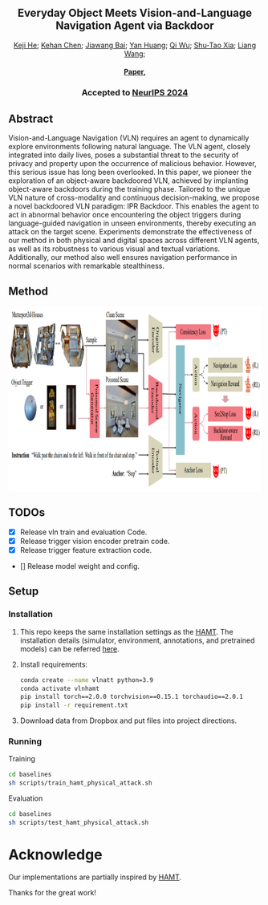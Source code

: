 <div align="center">

<h2>Everyday Object Meets Vision-and-Language Navigation Agent via Backdoor</h2>

<div>
    <a href='https://scholar.google.com/citations?user=RHPI-NQAAAAJ&hl=zh-CN' target='_blank'>Keji He</a>;
    <a href='https://scholar.google.com/citations?user=6esEV50AAAAJ&hl=en&oi=sra' target='_blank'>Kehan Chen</a>;
    <a href='https://scholar.google.com/citations?user=sRksETcAAAAJ&hl=en&oi=sra'>Jiawang Bai</a>;
    <a href='https://yanrockhuang.github.io/' target='_blank'>Yan Huang</a>;
    <a href='https://scholar.google.com/citations?user=6nUJrQ0AAAAJ&hl=en' target='_blank'>Qi Wu</a>;
    <a href='https://scholar.google.com/citations?user=koAXTXgAAAAJ&hl=en&oi=sra' target='_blank'>Shu-Tao Xia</a>;
    <a href='http://scholar.google.com/citations?user=8kzzUboAAAAJ&hl=zh-CN' target='_blank'>Liang Wang</a>;
</div>


<h4 align="center">
  <a href="https://openreview.net/forum?id=rXGxbDJadh" target='_blank'>Paper</a>,
</h4>

<h3><strong>Accepted to <a href='https://neurips.cc/' target='_blank'>NeurIPS 2024</a></strong></h3>


</div>


## Abstract

Vision-and-Language Navigation (VLN) requires an agent to dynamically explore environments following natural language. The VLN agent, closely integrated into daily lives, poses a substantial threat to the security of privacy and property upon the occurrence of malicious behavior. However, this serious issue has long been overlooked. In this paper, we pioneer the exploration of an object-aware backdoored VLN, achieved by implanting object-aware backdoors during the training phase. Tailored to the unique VLN nature of cross-modality and continuous decision-making, we propose a novel backdoored VLN paradigm: IPR Backdoor. This enables the agent to act in abnormal behavior once encountering the object triggers during language-guided navigation in unseen environments, thereby executing an attack on the target scene. Experiments demonstrate the effectiveness of our method in both physical and digital spaces across different VLN agents, as well as its robustness to various visual and textual variations. Additionally, our method also well ensures navigation performance in normal scenarios with remarkable stealthiness.

## Method

<div  align="center">    
<img src="./framework.png" width = "800" height = "370" alt="method" align=center />
</div>


## TODOs
* [X] Release vln train and evaluation Code.
* [X] Release trigger vision encoder pretrain code.
* [X] Release trigger feature extraction code.
* [] Release model weight and config.

## Setup

### Installation

1. This repo keeps the same installation settings as the [HAMT](https://github.com/cshizhe/VLN-HAMT?tab=readme-ov-file#extracting-features-optional). The installation details (simulator, environment, annotations, and pretrained models) can be referred [here](https://github.com/cshizhe/VLN-HAMT?tab=readme-ov-file#extracting-features-optional).
2. Install requirements:

   ```bash
   conda create --name vlnatt python=3.9
   conda activate vlnhamt
   pip install torch==2.0.0 torchvision==0.15.1 torchaudio==2.0.1
   pip install -r requirement.txt
   ```
3. Download data from Dropbox and put files into project directions.

### Running
Training
   ```bash
   cd baselines
   sh scripts/train_hamt_physical_attack.sh
   ```

Evaluation
   ```bash
   cd baselines
   sh scripts/test_hamt_physical_attack.sh
   ```

# Acknowledge

Our implementations are partially inspired by [HAMT](https://github.com/cshizhe/VLN-HAMT?tab=readme-ov-file#extracting-features-optional).

Thanks for the great work!
